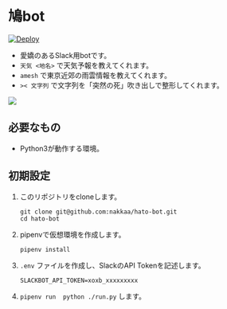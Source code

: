 # 鳩bot

[![Deploy](https://www.herokucdn.com/deploy/button.svg)](https://heroku.com/deploy)

- 愛嬌のあるSlack用botです。
- `天気 <地名>` で天気予報を教えてくれます。
- `amesh` で東京近郊の雨雲情報を教えてくれます。
- `>< 文字列` で文字列を「突然の死」吹き出しで整形してくれます。

![](https://github.com/nakkaa/hato-age-bot/blob/images/hato1.png)

## 必要なもの
- Python3が動作する環境。

## 初期設定

1. このリポジトリをcloneします。
    ```
    git clone git@github.com:nakkaa/hato-bot.git
    cd hato-bot
    ```

2. pipenvで仮想環境を作成します。
    ```
    pipenv install
    ```

3. `.env` ファイルを作成し、SlackのAPI Tokenを記述します。
    ```
    SLACKBOT_API_TOKEN=xoxb_xxxxxxxxx
    ```

4. `pipenv run  python ./run.py` します。
